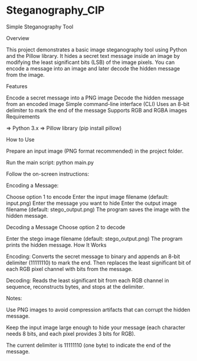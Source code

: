 ﻿# Steganography_CIP
Simple Steganography Tool

Overview

This project demonstrates a basic image steganography tool using Python and the Pillow library. It hides a secret text message inside an image by modifying the least significant bits (LSB) of the image pixels. You can encode a message into an image and later decode the hidden message from the image.

Features

Encode a secret message into a PNG image
Decode the hidden message from an encoded image
Simple command-line interface (CLI)
Uses an 8-bit delimiter to mark the end of the message
Supports RGB and RGBA images
Requirements

=> Python 3.x => Pillow library (pip install pillow)

How to Use

Prepare an input image (PNG format recommended) in the project folder.

Run the main script: python main.py

Follow the on-screen instructions:

Encoding a Message:

Choose option 1 to encode Enter the input image filename (default: input.png) Enter the message you want to hide Enter the output image filename (default: stego_output.png) The program saves the image with the hidden message.

Decoding a Message Choose option 2 to decode

Enter the stego image filename (default: stego_output.png)
The program prints the hidden message.
How It Works

Encoding: Converts the secret message to binary and appends an 8-bit delimiter (11111110) to mark the end. Then replaces the least significant bit of each RGB pixel channel with bits from the message.

Decoding: Reads the least significant bit from each RGB channel in sequence, reconstructs bytes, and stops at the delimiter.

Notes:

Use PNG images to avoid compression artifacts that can corrupt the hidden message.

Keep the input image large enough to hide your message (each character needs 8 bits, and each pixel provides 3 bits for RGB).

The current delimiter is 11111110 (one byte) to indicate the end of the message.
